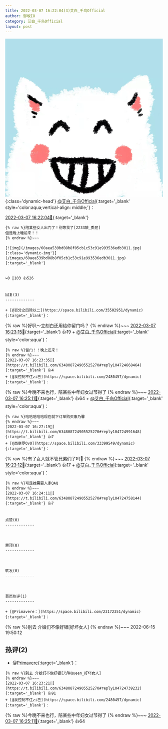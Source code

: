 ```yaml
---
title: 2022-03-07 16:22:04(3)艾白_千鸟Official
author: 御坂IO
category: 艾白_千鸟Official
layout: post
---
```


![img](/images/9ae8b9445fd0665cc014d9080156a45271be73c6.jpg){:class='dynamic-head'}
[@艾白_千鸟Official](https://space.bilibili.com/334537711/dynamic){:target='_blank' style='color:aqua;vertical-align: middle;'}：

[2022-03-07 16:22:04🔗](https://t.bilibili.com/634808724905525270){:target='_blank'}

~~~
{% raw %}陪某些女人出门了！别等我了[2233娘_委屈]
但是晚上睡前来！！
{% endraw %}~~~

[![img](/images/60aea539bd08b8f05cb1c53c91e993536edb3011.jpg){:class='dynamic-img'}](/images/60aea539bd08b8f05cb1c53c91e993536edb3011.jpg){:target='_blank'}


↪️0 💬103 👍526


回复(3)
-------------

+ [@百分之四除以二](https://space.bilibili.com/35502951/dynamic){:target='_blank'}：
~~~
{% raw %}好叭～立刻白还用给你留门吗？
{% endraw %}~~~
[2022-03-07 16:23:15🔗](https://t.bilibili.com/634808724905525270#reply104724589840){:target='_blank'} 👍19
    + [@艾白_千鸟Official](https://space.bilibili.com/334537711/dynamic){:target='_blank' style='color:aqua'}：
~~~
{% raw %}留门！！晚上还来！
{% endraw %}~~~
[2022-03-07 16:23:35🔗](https://t.bilibili.com/634808724905525270#reply104724668464){:target='_blank'} 👍4
+ [@我控制不住zi己](https://space.bilibili.com/2480457/dynamic){:target='_blank'}：
~~~
{% raw %}今晚不来也行，陪某些中年妇女过节得了
{% endraw %}~~~
[2022-03-07 16:25:11🔗](https://t.bilibili.com/634808724905525270#reply104724634816){:target='_blank'} 👍64
    + [@艾白_千鸟Official](https://space.bilibili.com/334537711/dynamic){:target='_blank' style='color:aqua'}：
~~~
{% raw %}哈哈哈哈哈现在就下订单购买康乃馨
{% endraw %}~~~
[2022-03-07 16:27:19🔗](https://t.bilibili.com/634808724905525270#reply104724991648){:target='_blank'} 👍7
+ [@西塞罗OvO](https://space.bilibili.com/33399549/dynamic){:target='_blank'}：
~~~
{% raw %}有了女人就不管兄弟们了吗🥺
{% endraw %}~~~
[2022-03-07 16:23:12🔗](https://t.bilibili.com/634808724905525270#reply104724659376){:target='_blank'} 👍17
    + [@艾白_千鸟Official](https://space.bilibili.com/334537711/dynamic){:target='_blank' style='color:aqua'}：
~~~
{% raw %}可是她需要人家QAQ
{% endraw %}~~~
[2022-03-07 16:24:11🔗](https://t.bilibili.com/634808724905525270#reply104724758144){:target='_blank'} 👍7


点赞(0)
-------------



置顶(0)
-------------



转发(0)
-------------



首页热评(1)
-------------

+ [@Primavere：](https://space.bilibili.com/23172351/dynamic){:target='_blank'}：
~~~
{% raw %}别去 介娘们不像好银[好坏女人]
{% endraw %}~~~
2022-06-15 19:50:12


热评(2)
-------------

+ [@Primavere](https://space.bilibili.com/23172351/dynamic){:target='_blank'}：
~~~
{% raw %}别去 介娘们不像好银[乃琳Queen_好坏女人]
{% endraw %}~~~
[2022-03-07 16:23:21🔗](https://t.bilibili.com/634808724905525270#reply104724739232){:target='_blank'} 👍91
+ [@我控制不住zi己](https://space.bilibili.com/2480457/dynamic){:target='_blank'}：
~~~
{% raw %}今晚不来也行，陪某些中年妇女过节得了
{% endraw %}~~~
[2022-03-07 16:25:11🔗](https://t.bilibili.com/634808724905525270#reply104724634816){:target='_blank'} 👍64


